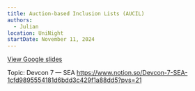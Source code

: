 ```yaml
---
title: Auction-based Inclusion Lists (AUCIL)
authors:
  - Julian
location: UniNight
startDate: November 11, 2024
---
```


[View Google slides](https://docs.google.com/presentation/d/1AhRq5IhzuZ6EW9xS7PQgErPWTSZwWQM_fXP1G-KpU9s/edit?usp=sharing)

Topic: Devcon 7 — SEA <https://www.notion.so/Devcon-7-SEA-1cfd9895554181d6bdd3c429f1a88dd5?pvs=21>
